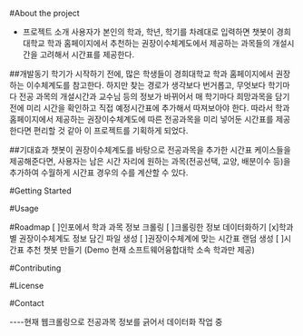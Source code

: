 #About the project
+ 프로젝트 소개
사용자가 본인의 학과, 학년, 학기를 차례대로 입력하면 챗봇이 경희대학교 학과 홈페이지에서 추천하는 권장이수체계도에서 제공하는 과목들의 개설시간을 고려해서 시간표를 제공한다.

##개발동기
학기가 시작하기 전에, 많은 학생들이 경희대학교 학과 홈페이지에서 권장하는 이수체계도를 참고한다. 하지만 찾는 경로가 생각보다 번거롭고, 무엇보다 학기마다 전공 과목의 개설시간과 교수님 등의 정보가 바뀌어서 매 학기마다 희망과목을 담기 전에 미리 시간을 확인하고 직접 예정시간표에 추가해서 따져보아야 한다. 
따라서 학과 홈페이지에서 제공하는 권장이수체계도에 따른 전공과목을 미리 넣어둔 시간표를 제공한다면 편리할 것 같아 이 프로젝트를 기획하게 되었다.
 
##기대효과 
챗봇이 권장이수체계도를 바탕으로 전공과목을 추가한 시간표 케이스들을 제공해준다면, 사용자는 남은 시간 자리에 원하는 과목(전공선택, 교양, 배분이수 등)을 추가하여 수월하게 시간표 경우의 수를 계산할 수 있다.


#Getting Started

#Usage

#Roadmap
[ ]인포에서 학과 과목 정보 크롤링
[ ]크롤링한 정보 데이터화하기
[x]학과별 권장이수체계도 정보 담긴 파일 생성
[ ]권장이수체계에 맞는 시간표 랜덤 생성
[ ]시간표 추천 챗봇 만들기
  (Demo 현재 소프트웨어융합대학 소속 학과만 제공)
  
#Contributing

#License

#Contact

----현재 웹크롤링으로 전공과목 정보를 긁어서 데이터화 작업 중
